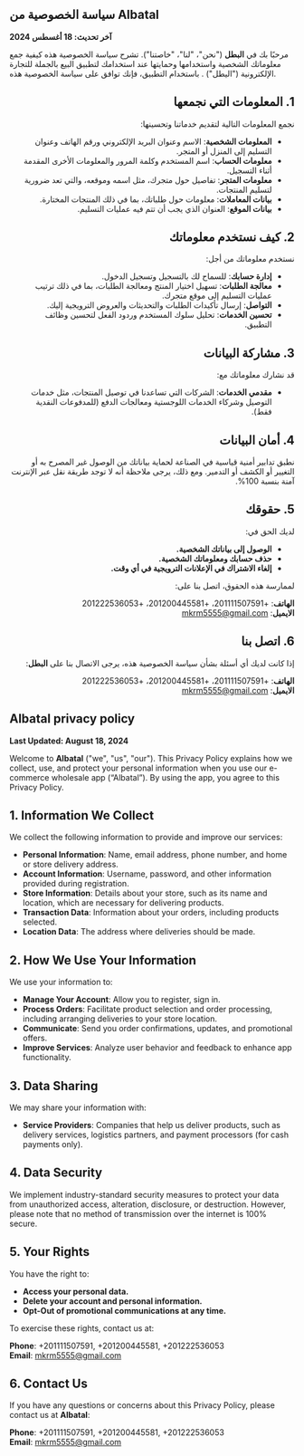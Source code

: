 ## سياسة الخصوصية من Albatal
**آخر تحديث: 18 أغسطس 2024**

مرحبًا بك في **البطل** ("نحن"، "لنا"، "خاصتنا"). تشرح سياسة الخصوصية هذه كيفية جمع معلوماتك الشخصية واستخدامها وحمايتها عند استخدامك لتطبيق البيع بالجملة للتجارة الإلكترونية ("اليطل") . باستخدام التطبيق، فإنك توافق على سياسة الخصوصية هذه.

<div dir="rtl">

## 1. المعلومات التي نجمعها

نجمع المعلومات التالية لتقديم خدماتنا وتحسينها:

- **المعلومات الشخصية**: الاسم وعنوان البريد الإلكتروني ورقم الهاتف وعنوان التسليم إلى المنزل أو المتجر.
- **معلومات الحساب**: اسم المستخدم وكلمة المرور والمعلومات الأخرى المقدمة أثناء التسجيل.
- **معلومات المتجر**: تفاصيل حول متجرك، مثل اسمه وموقعه، والتي تعد ضرورية لتسليم المنتجات.
- **بيانات المعاملات**: معلومات حول طلباتك، بما في ذلك المنتجات المختارة.
- **بيانات الموقع**: العنوان الذي يجب أن تتم فيه عمليات التسليم.

## 2. كيف نستخدم معلوماتك

نستخدم معلوماتك من أجل:

- **إدارة حسابك**: للسماح لك بالتسجيل وتسجيل الدخول.
- **معالجة الطلبات**: تسهيل اختيار المنتج ومعالجة الطلبات، بما في ذلك ترتيب عمليات التسليم إلى موقع متجرك.
- **التواصل**: إرسال تأكيدات الطلبات والتحديثات والعروض الترويجية إليك.
- **تحسين الخدمات**: تحليل سلوك المستخدم وردود الفعل لتحسين وظائف التطبيق.

## 3. مشاركة البيانات

قد نشارك معلوماتك مع:

- **مقدمي الخدمات**: الشركات التي تساعدنا في توصيل المنتجات، مثل خدمات التوصيل وشركاء الخدمات اللوجستية ومعالجات الدفع (للمدفوعات النقدية فقط).

## 4. أمان البيانات

نطبق تدابير أمنية قياسية في الصناعة لحماية بياناتك من الوصول غير المصرح به أو التغيير أو الكشف أو التدمير. ومع ذلك، يرجى ملاحظة أنه لا توجد طريقة نقل عبر الإنترنت آمنة بنسبة 100%.

## 5. حقوقك

لديك الحق في:

- **الوصول إلى بياناتك الشخصية.**
- **حذف حسابك ومعلوماتك الشخصية.**
- **إلغاء الاشتراك في الإعلانات الترويجية في أي وقت.**

لممارسة هذه الحقوق، اتصل بنا على:

**الهاتف**: +201111507591، +201200445581، +201222536053  
**الايميل**: [mkrm5555@gmail.com](mailto:mkrm5555@gmail.com)

## 6. اتصل بنا

إذا كانت لديك أي أسئلة بشأن سياسة الخصوصية هذه، يرجى الاتصال بنا على **البطل**:

**الهاتف**: +201111507591، +201200445581، +201222536053  
**الايميل**: [mkrm5555@gmail.com](mailto:mkrm5555@gmail.com)

</div>


## Albatal privacy policy

**Last Updated: August 18, 2024**

Welcome to **Albatal** ("we", "us", "our"). This Privacy Policy explains how we collect, use, and protect your personal information when you use our e-commerce wholesale app (“Albatal”). By using the app, you agree to this Privacy Policy.

## 1. Information We Collect

We collect the following information to provide and improve our services:

- **Personal Information**: Name, email address, phone number, and home or store delivery address.
- **Account Information**: Username, password, and other information provided during registration.
- **Store Information**: Details about your store, such as its name and location, which are necessary for delivering products.
- **Transaction Data**: Information about your orders, including products selected.
- **Location Data**: The address where deliveries should be made.

## 2. How We Use Your Information

We use your information to:

- **Manage Your Account**: Allow you to register, sign in.
- **Process Orders**: Facilitate product selection and order processing, including arranging deliveries to your store location.
- **Communicate**: Send you order confirmations, updates, and promotional offers.
- **Improve Services**: Analyze user behavior and feedback to enhance app functionality.

## 3. Data Sharing

We may share your information with:

- **Service Providers**: Companies that help us deliver products, such as delivery services, logistics partners, and payment processors (for cash payments only).

## 4. Data Security

We implement industry-standard security measures to protect your data from unauthorized access, alteration, disclosure, or destruction. However, please note that no method of transmission over the internet is 100% secure.

## 5. Your Rights

You have the right to:

- **Access your personal data.**
- **Delete your account and personal information.**
- **Opt-Out of promotional communications at any time.**

To exercise these rights, contact us at:

**Phone**: +201111507591, +201200445581, +201222536053  
**Email**: [mkrm5555@gmail.com](mailto:mkrm5555@gmail.com)

## 6. Contact Us

If you have any questions or concerns about this Privacy Policy, please contact us at **Albatal**:

**Phone**: +201111507591, +201200445581, +201222536053  
**Email**: [mkrm5555@gmail.com](mailto:mkrm5555@gmail.com)

